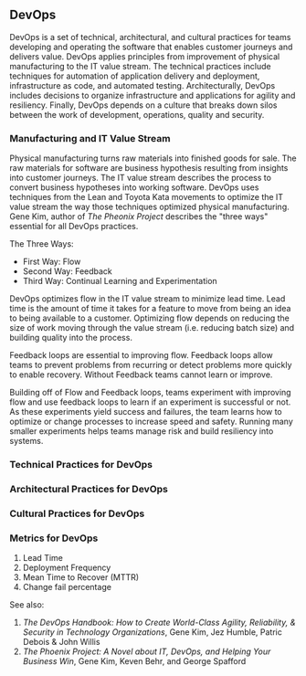 ## DevOps

DevOps is a set of technical, architectural, and cultural practices for teams developing and operating the software that enables customer journeys and delivers value.
DevOps applies principles from improvement of physical manufacturing to the IT value stream.
The technical practices include techniques for automation of application delivery and deployment, infrastructure as code, and automated testing.
Architecturally, DevOps includes decisions to organize infrastructure and applications for agility and resiliency.
Finally, DevOps depends on a culture that breaks down silos between the work of development, operations, quality and security.

### Manufacturing and IT Value Stream

Physical manufacturing turns raw materials into finished goods for sale.
The raw materials for software are business hypothesis resulting from insights into customer journeys.
The IT value stream describes the process to convert business hypotheses into working software.
DevOps uses techniques from the Lean and Toyota Kata movements to optimize the IT value stream the way those techniques optimized physical manufacturing.
Gene Kim, author of *The Pheonix Project* describes the "three ways" essential for all DevOps practices.

The Three Ways:

* First Way: Flow
* Second Way: Feedback
* Third Way: Continual Learning and Experimentation

DevOps optimizes flow in the IT value stream to minimize lead time.
Lead time is the amount of time it takes for a feature to move from being an idea to being available to a customer.
Optimizing flow depends on reducing the size of work moving through the value stream (i.e. reducing batch size) and building quality into the process.

Feedback loops are essential to improving flow. 
Feedback loops allow teams to prevent problems from recurring or detect problems more quickly to enable recovery.
Without Feedback teams cannot learn or improve.

Building off of Flow and Feedback loops, teams experiment with improving flow and use feedback loops to learn if an experiment is successful or not.
As these experiments yield success and failures, the team learns how to optimize or change processes to increase speed and safety.
Running many smaller experiments helps teams manage risk and build resiliency into systems.

### Technical Practices for DevOps



### Architectural Practices for DevOps

### Cultural Practices for DevOps

### Metrics for DevOps

1. Lead Time
1. Deployment Frequency
1. Mean Time to Recover (MTTR)
1. Change fail percentage



See also:

1. *The DevOps Handbook: How to Create World-Class Agility, Reliability, & Security in Technology Organizations*, Gene Kim, Jez Humble, Patric Debois & John Willis
1. *The Phoenix Project: A Novel about IT, DevOps, and Helping Your Business Win*, Gene Kim, Keven Behr, and George Spafford 